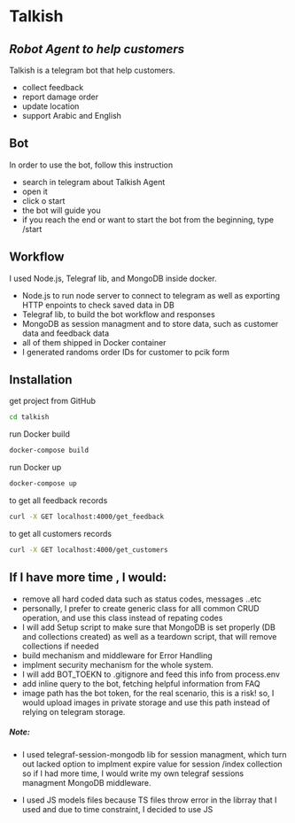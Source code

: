 # Talkish

## _Robot Agent to help customers_

Talkish is a telegram bot that help customers.

- collect feedback
- report damage order
- update location
- support Arabic and English

## Bot

In order to use the bot, follow this instruction

- search in telegram about Talkish Agent
- open it
- click o start
- the bot will guide you
- if you reach the end or want to start the bot from the beginning, type /start

## Workflow

I used Node.js, Telegraf lib, and MongoDB inside docker.

- Node.js to run node server to connect to telegram as well as exporting HTTP enpoints to check saved data in DB
- Telegraf lib, to build the bot workflow and responses
- MongoDB as session managment and to store data, such as customer data and feedback data
- all of them shipped in Docker container
- I generated randoms order IDs for customer to pcik form

## Installation

get project from GitHub

```sh
cd talkish
```

run Docker build

```sh
docker-compose build
```

run Docker up

```sh
docker-compose up
```

to get all feedback records

```sh
curl -X GET localhost:4000/get_feedback
```

to get all customers records

```sh
curl -X GET localhost:4000/get_customers
```

## If I have more time , I would:

- remove all hard coded data such as status codes, messages ..etc
- personally, I prefer to create generic class for alll common CRUD operation, and use this class instead of repating codes
- I will add Setup script to make sure that MongoDB is set properly (DB and collections created) as well as a teardown script, that will remove collections if needed
- build mechanism and middleware for Error Handling
- implment security mechanism for the whole system.
- I will add BOT_TOEKN to .gitignore and feed this info from process.env
- add inline query to the bot, fetching helpful information from FAQ
- image path has the bot token, for the real scenario, this is a risk! so, I would upload images in private storage and use this path instead of relying on telegram storage.

##### Note:

- I used telegraf-session-mongodb lib for session managment, which turn out lacked option to implment expire value for session /index collection so if I had more time, I would write my own telegraf sessions managment MongoDB middleware.

- I used JS models files because TS files throw error in the librray that I used and due to time constraint, I decided to use JS
